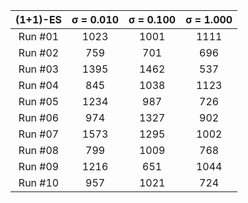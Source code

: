 | (1+1)-ES | σ = 0.010 | σ = 0.100 | σ = 1.000 |
|:--------:|:---------:|:---------:|:---------:|
| Run  #01 |      1023 |      1001 |      1111 |
| Run  #02 |       759 |       701 |       696 |
| Run  #03 |      1395 |      1462 |       537 |
| Run  #04 |       845 |      1038 |      1123 |
| Run  #05 |      1234 |       987 |       726 |
| Run  #06 |       974 |      1327 |       902 |
| Run  #07 |      1573 |      1295 |      1002 |
| Run  #08 |       799 |      1009 |       768 |
| Run  #09 |      1216 |       651 |      1044 |
| Run  #10 |       957 |      1021 |       724 |
